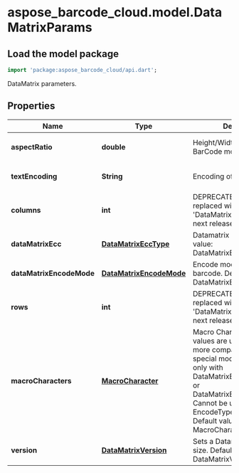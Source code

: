 # aspose_barcode_cloud.model.DataMatrixParams

## Load the model package

```dart
import 'package:aspose_barcode_cloud/api.dart';
```
DataMatrix parameters.

## Properties

Name | Type | Description | Notes
---- | ---- | ----------- | -----
**aspectRatio** | **double** | Height/Width ratio of 2D BarCode module | [optional] [default to null]
**textEncoding** | **String** | Encoding of codetext. | [optional] [default to null]
**columns** | **int** | DEPRECATED: Will be replaced with &#39;DataMatrix.Version&#39; in the next release  Columns count. | [optional] [default to null]
**dataMatrixEcc** | [**DataMatrixEccType**](DataMatrixEccType.md) | Datamatrix ECC type. Default value: DataMatrixEccType.Ecc200. | [optional] [default to null]
**dataMatrixEncodeMode** | [**DataMatrixEncodeMode**](DataMatrixEncodeMode.md) | Encode mode of Datamatrix barcode. Default value: DataMatrixEncodeMode.Auto. | [optional] [default to null]
**rows** | **int** | DEPRECATED: Will be replaced with &#39;DataMatrix.Version&#39; in the next release  Rows count. | [optional] [default to null]
**macroCharacters** | [**MacroCharacter**](MacroCharacter.md) | Macro Characters 05 and 06 values are used to obtain more compact encoding in special modes. Can be used only with DataMatrixEccType.Ecc200 or DataMatrixEccType.EccAuto. Cannot be used with EncodeTypes.GS1DataMatrix Default value: MacroCharacters.None. | [optional] [default to null]
**version** | [**DataMatrixVersion**](DataMatrixVersion.md) | Sets a Datamatrix symbol size. Default value: DataMatrixVersion.Auto. | [optional] [default to null]

